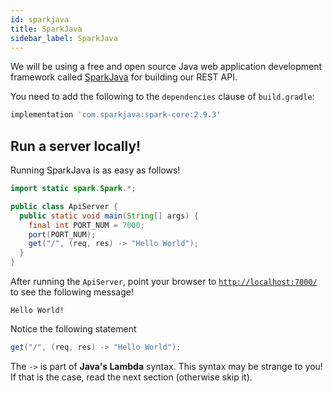 ```yaml
---
id: sparkjava
title: SparkJava
sidebar_label: SparkJava
---
```



We will be using a free and open source Java web application development framework called [SparkJava](http://sparkjava.com/) for building our REST API.

You need to add the following to the `dependencies` clause of `build.gradle`:

```groovy
implementation 'com.sparkjava:spark-core:2.9.3'
```

## Run a server locally!

Running SparkJava is as easy as follows!

```java
import static spark.Spark.*;

public class ApiServer {
  public static void main(String[] args) {
    final int PORT_NUM = 7000;
    port(PORT_NUM);
    get("/", (req, res) -> "Hello World");
  }
}
```

After running the `ApiServer`, point your browser to [`http://localhost:7000/`](http://localhost:7000/) to see the following message!

```plain
Hello World!
```

Notice the following statement

```java
get("/", (req, res) -> "Hello World");
```

The `->` is part of **Java's Lambda** syntax. This syntax may be strange to you! If that is the case, read the next section (otherwise skip it).
